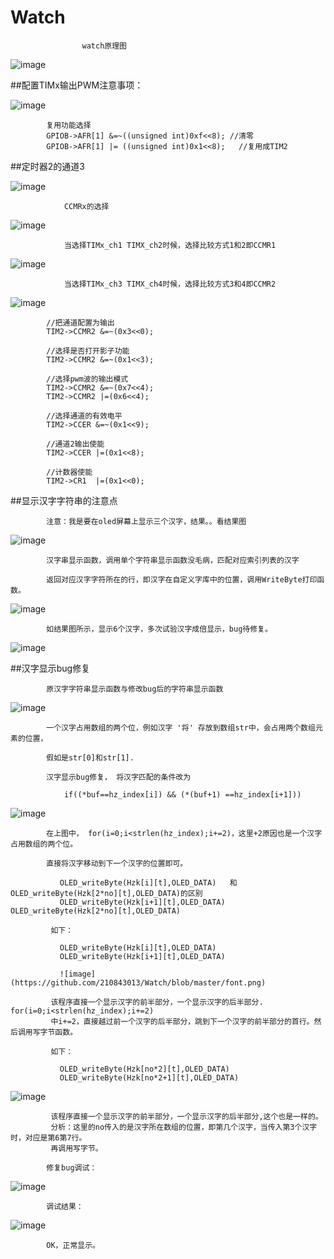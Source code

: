 # Watch

					watch原理图
![image](https://github.com/210843013/Watch/blob/master/watch.png)


##配置TIMx输出PWM注意事项：
				

![image](https://github.com/210843013/Watch/blob/master/afr.png)
			
			复用功能选择
			GPIOB->AFR[1] &=~((unsigned int)0xf<<8); //清零
			GPIOB->AFR[1] |= ((unsigned int)0x1<<8);   //复用成TIM2
			
			
##定时器2的通道3
			
![image](https://github.com/210843013/Watch/blob/master/ch.png)
			
			
				CCMRx的选择
			
![image](https://github.com/210843013/Watch/blob/master/ccmrx.png)
   
				当选择TIMx_ch1 TIMX_ch2时候，选择比较方式1和2即CCMR1
				
![image](https://github.com/210843013/Watch/blob/master/ccmr1.png)

				当选择TIMx_ch3 TIMX_ch4时候，选择比较方式3和4即CCMR2
				
![image](https://github.com/210843013/Watch/blob/master/ccmr2.png)
			
			
			//把通道配置为输出
			TIM2->CCMR2 &=~(0x3<<0);
			
			//选择是否打开影子功能
			TIM2->CCMR2 &=~(0x1<<3);
			
			//选择pwm波的输出模式
			TIM2->CCMR2 &=~(0x7<<4);
			TIM2->CCMR2 |=(0x6<<4);
			
			//选择通道的有效电平
			TIM2->CCER &=~(0x1<<9);
			
			//通道2输出使能
			TIM2->CCER |=(0x1<<8);
			
			//计数器使能
			TIM2->CR1  |=(0x1<<0);
			
##显示汉字字符串的注意点	

			注意：我是要在oled屏幕上显示三个汉字，结果。。看结果图
			
![image](https://github.com/210843013/Watch/blob/master/three.png)

			汉字串显示函数，调用单个字符串显示函数没毛病，匹配对应索引列表的汉字
			
			返回对应汉字字符所在的行，即汉字在自定义字库中的位置，调用WriteByte打印函数。

![image](https://github.com/210843013/Watch/blob/master/hz.png)
			
			如结果图所示，显示6个汉字，多次试验汉字成倍显示，bug待修复。
			
![image](https://github.com/210843013/Watch/blob/master/pic.JPG) 

##汉字显示bug修复

			原汉字字符串显示函数与修改bug后的字符串显示函数
				
![image](https://github.com/210843013/Watch/blob/master/bug.png)
			
			一个汉字占用数组的两个位，例如汉字 '将' 存放到数组str中，会占用两个数组元素的位置，
			
			假如是str[0]和str[1].
			
			汉字显示bug修复， 将汉字匹配的条件改为
			
				if((*buf==hz_index[i]) && (*(buf+1) ==hz_index[i+1]))	

![image](https://github.com/210843013/Watch/blob/master/diff.png)

			在上图中， for(i=0;i<strlen(hz_index);i+=2)，这里+2原因也是一个汉字占用数组的两个位。
			
			直接将汉字移动到下一个汉字的位置即可。
			
			   OLED_writeByte(Hzk[i][t],OLED_DATA)   和 OLED_writeByte(Hzk[2*no][t],OLED_DATA)的区别
			   OLED_writeByte(Hzk[i+1][t],OLED_DATA)    OLED_writeByte(Hzk[2*no][t],OLED_DATA) 
			   
			 如下： 
			 
			   OLED_writeByte(Hzk[i][t],OLED_DATA) 
			   OLED_writeByte(Hzk[i+1][t],OLED_DATA)

			   ![image](https://github.com/210843013/Watch/blob/master/font.png)			   

			 该程序直接一个显示汉字的前半部分，一个显示汉字的后半部分. for(i=0;i<strlen(hz_index);i+=2)
			 中i+=2，直接越过前一个汉字的后半部分，跳到下一个汉字的前半部分的首行。然后调用写字节函数。
			 
			 如下：
			 
			   OLED_writeByte(Hzk[no*2][t],OLED_DATA) 
			   OLED_writeByte(Hzk[no*2+1][t],OLED_DATA)
			   
![image](https://github.com/210843013/Watch/blob/master/font.png)	
		   
			 该程序直接一个显示汉字的前半部分，一个显示汉字的后半部分,这个也是一样的。
			 分析：这里的no传入的是汉字所在数组的位置，即第几个汉字，当传入第3个汉字时，对应是第6第7行。
			 再调用写字节。
			 
			修复bug调试：
			
![image](https://github.com/210843013/Watch/blob/master/xs1.png)

			调试结果：
			
![image](https://github.com/210843013/Watch/blob/master/pic2.png)		
			
			OK，正常显示。
			
			
			
			
			
			
			
			
			
			

